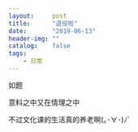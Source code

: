```yaml
---
layout:     post
title:      "退役啦"
date:       "2019-06-13"
header-img: ""
catalog:    false
tags:
    - 日常
---
```

如题

意料之中又在情理之中

不过文化课的生活真的养老啊(｡･∀･)ﾉﾞ
